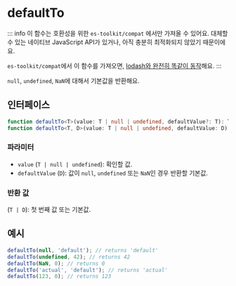 # defaultTo

::: info
이 함수는 호환성을 위한 `es-toolkit/compat` 에서만 가져올 수 있어요. 대체할 수 있는 네이티브 JavaScript API가 있거나, 아직 충분히 최적화되지 않았기 때문이에요.

`es-toolkit/compat`에서 이 함수를 가져오면, [lodash와 완전히 똑같이 동작](../../../compatibility.md)해요.
:::

`null`, `undefined`, `NaN`에 대해서 기본값을 반환해요.

## 인터페이스

```typescript
function defaultTo<T>(value: T | null | undefined, defaultValue?: T): T;
function defaultTo<T, D>(value: T | null | undefined, defaultValue: D): T | D;
```

### 파라미터

- `value` (`T | null | undefined`): 확인할 값.
- `defaultValue` (`D`): 값이 `null`, `undefined` 또는 `NaN`인 경우 반환할 기본값.

### 반환 값

(`T | D`): 첫 번째 값 또는 기본값.

## 예시

```typescript
defaultTo(null, 'default'); // returns 'default'
defaultTo(undefined, 42); // returns 42
defaultTo(NaN, 0); // returns 0
defaultTo('actual', 'default'); // returns 'actual'
defaultTo(123, 0); // returns 123
```
